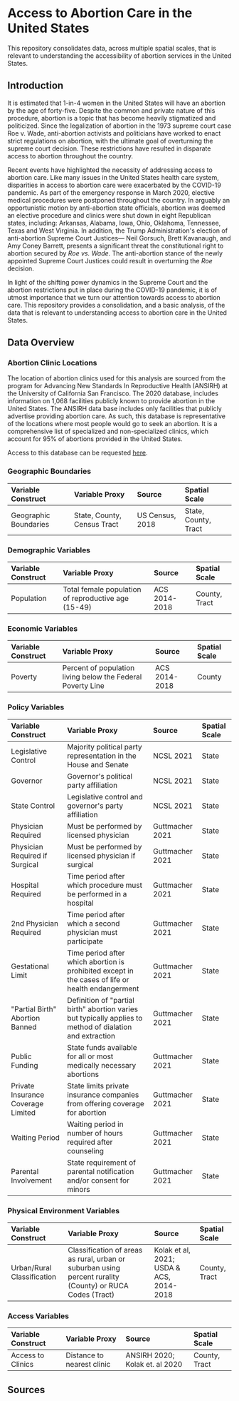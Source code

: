 # Access to Abortion Care in the United States

This repository consolidates data, across multiple spatial scales, that is relevant to understanding the accessibility of abortion services in the United States. 

## Introduction
It is estimated that 1-in-4 women in the United States will have an abortion by the age of forty-five. Despite the common and private nature of this procedure, abortion is a topic that has become heavily stigmatized and politicized. Since the legalization of abortion in the 1973 supreme court case Roe v. Wade, anti-abortion activists and politicians have worked to enact strict regulations on abortion, with the ultimate goal of overturning the supreme court decision. These restrictions have resulted in disparate access to abortion throughout the country.

Recent events have highlighted the necessity of addressing access to abortion care. Like many issues in the United States health care system, disparities in access to abortion care were exacerbated by the COVID-19 pandemic. As part of the emergency response in March 2020, elective medical procedures were postponed throughout the country. In arguably an opportunistic motion by anti-abortion state officials, abortion was deemed an elective procedure and clinics were shut down in eight Republican states, including: Arkansas, Alabama, Iowa, Ohio, Oklahoma, Tennessee, Texas and West Virginia. In addition, the Trump Administration's election of anti-abortion Supreme Court Justices— Neil Gorsuch, Brett Kavanaugh, and Amy Coney Barrett, presents a significant threat the constitutional right to abortion secured by *Roe vs. Wade*. The anti-abortion stance of the newly appointed Supreme Court Justices could result in overturning the *Roe* decision. 

In light of the shifting power dynamics in the Supreme Court and the abortion restrictions put in place during the COVID-19 pandemic, it is of utmost importance that we turn our attention towards access to abortion care. This repository provides a consolidation, and a basic analysis, of the data that is relevant to understanding access to abortion care in the United States. 

## Data Overview

### Abortion Clinic Locations
The location of abortion clinics used for this analysis are sourced from the program for Advancing New Standards In Reproductive Health (ANSIRH) at the University of California San Francisco. The 2020 database, includes information on 1,068 facilities publicly known to provide abortion in the United States. The ANSIRH data base includes only facilities that publicly advertise providing abortion care. As such, this database is representative of the locations where most people would go to seek an abortion. It is a comprehensive list of specialized and non-specialized clinics, which account for 95% of abortions provided in the United States.

Access to this database can be requested [here](http://abortionfacilitydatabase.org).

### Geographic Boundaries
| Variable Construct | Variable Proxy | Source | Spatial Scale |
| :----------------- | :------------- | :----- | :------------ | 
| Geographic Boundaries | State, County, Census Tract | US Census, 2018 | State, County, Tract |

### Demographic Variables
| Variable Construct | Variable Proxy | Source | Spatial Scale |
| :----------------- | :------------- | :----- | :------------ | 
| Population | Total female population of reproductive age (15-49) | ACS 2014-2018 | County, Tract |

### Economic Variables
| Variable Construct | Variable Proxy | Source | Spatial Scale |
| :----------------- | :------------- | :----- | :------------ | 
| Poverty | Percent of population living below the Federal Poverty Line | ACS 2014-2018 | County |

### Policy Variables
| Variable Construct | Variable Proxy | Source | Spatial Scale |
| :----------------- | :------------- | :----- | :------------ | 
| Legislative Control | Majority political party representation in the House and Senate | NCSL 2021 | State |
| Governor | Governor's political party affiliation | NCSL 2021 | State |
| State Control | Legislative control and governor's party affiliation  | NCSL 2021 | State |
| Physician Required | Must be performed by licensed physician | Guttmacher 2021 | State |
| Physician Required if Surgical | Must be performed by licensed physician if surgical | Guttmacher 2021 | State |
| Hospital Required | Time period after which procedure must be performed in a hospital | Guttmacher 2021 | State |
| 2nd Physician Required | Time period after which a second physician must participate | Guttmacher 2021 | State |
| Gestational Limit | Time period after which abortion is prohibited except in the cases of life or health endangerment | Guttmacher 2021 | State |
| "Partial Birth" Abortion Banned | Definition of "partial birth" abortion varies but typically applies to method of dialation and extraction | Guttmacher 2021 | State |
| Public Funding | State funds available for all or most medically necessary abortions | Guttmacher 2021 | State |
| Private Insurance Coverage Limited | State limits private insurance companies from offering coverage for abortion | Guttmacher 2021 | State |
| Waiting Period | Waiting period in number of hours required after counseling | Guttmacher 2021 | State |
| Parental Involvement | State requirement of parental notification and/or consent for minors | Guttmacher 2021 | State |

### Physical Environment Variables
| Variable Construct | Variable Proxy | Source | Spatial Scale |
| :----------------- | :------------- | :----- | :------------ | 
| Urban/Rural Classification | Classification of areas as rural, urban or suburban using percent rurality (County) or RUCA Codes (Tract) | Kolak et al, 2021; USDA & ACS, 2014-2018 | County, Tract |

### Access Variables
| Variable Construct | Variable Proxy | Source | Spatial Scale |
| :----------------- | :------------- | :----- | :------------ | 
| Access to Clinics | Distance to nearest clinic | ANSIRH 2020; Kolak et. al 2020 | County, Tract |

## Sources




